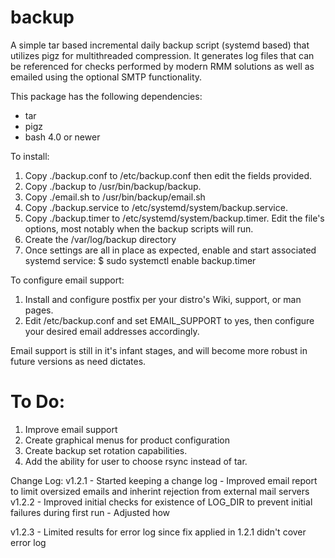 # backup
A simple tar based incremental daily backup script (systemd based) that utilizes pigz for multithreaded compression. It generates log files that can be referenced for checks performed by modern RMM solutions as well as emailed using the optional SMTP functionality. 

This package has the following dependencies:
- tar
- pigz
- bash 4.0 or newer

To install:
1. Copy ./backup.conf to /etc/backup.conf then edit the fields provided. 
2. Copy ./backup to /usr/bin/backup/backup.
3. Copy ./email.sh to /usr/bin/backup/email.sh
4. Copy ./backup.service to /etc/systemd/system/backup.service. 
5. Copy ./backup.timer to /etc/systemd/system/backup.timer. Edit the file's options, most notably when the backup scripts will run.
6. Create the /var/log/backup directory
7. Once settings are all in place as expected, enable and start associated systemd service:
$ sudo systemctl enable backup.timer

To configure email support:
1. Install and configure postfix per your distro's Wiki, support, or man pages.
2. Edit /etc/backup.conf and set EMAIL_SUPPORT to yes, then configure your desired email addresses accordingly.

Email support is still in it's infant stages, and will become more robust in future versions as need dictates.

To Do:
============
1. Improve email support
2. Create graphical menus for product configuration
3. Create backup set rotation capabilities.
4. Add the ability for user to choose rsync instead of tar.

Change Log:
v1.2.1
    - Started keeping a change log
    - Improved email report to limit oversized emails and inherint rejection from external mail servers
v1.2.2
    - Improved initial checks for existence of LOG_DIR to prevent initial failures during first run
    - Adjusted how 

v1.2.3
    - Limited results for error log since fix applied in 1.2.1 didn't cover error log